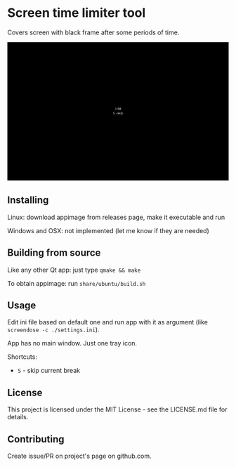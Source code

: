 # Screen time limiter tool

Covers screen with black frame after some periods of time.

![Screenshot](images/screenshot.png)

## Installing

Linux: download appimage from releases page, make it executable and run

Windows and OSX: not implemented (let me know if they are needed)

## Building from source

Like any other Qt app: just type `qmake && make`

To obtain appimage: run `share/ubuntu/build.sh`

## Usage

Edit ini file based on default one and run app with it as argument
(like `screendose -c ./settings.ini`).

App has no main window. Just one tray icon.

Shortcuts:

- `S` - skip current break

## License

This project is licensed under the MIT License - see the LICENSE.md file for details.

## Contributing

Create issue/PR on project's page on github.com.
